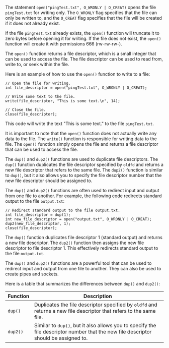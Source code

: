 The statement `open("pingTest.txt", O_WRONLY | O_CREAT)` opens the file `pingTest.txt` for writing only. The `O_WRONLY` flag specifies that the file can only be written to, and the `O_CREAT` flag specifies that the file will be created if it does not already exist.

If the file `pingTest.txt` already exists, the `open()` function will truncate it to zero bytes before opening it for writing. If the file does not exist, the `open()` function will create it with permissions 666 (rw-rw-rw-).

The `open()` function returns a file descriptor, which is a small integer that can be used to access the file. The file descriptor can be used to read from, write to, or seek within the file.

Here is an example of how to use the `open()` function to write to a file:

```
// Open the file for writing.
int file_descriptor = open("pingTest.txt", O_WRONLY | O_CREAT);

// Write some text to the file.
write(file_descriptor, "This is some text.\n", 14);

// Close the file.
close(file_descriptor);
```

This code will write the text "This is some text." to the file `pingTest.txt`.

It is important to note that the `open()` function does not actually write any data to the file. The `write()` function is responsible for writing data to the file. The `open()` function simply opens the file and returns a file descriptor that can be used to access the file.

The `dup()` and `dup2()` functions are used to duplicate file descriptors. The `dup()` function duplicates the file descriptor specified by `oldfd` and returns a new file descriptor that refers to the same file. The `dup2()` function is similar to `dup()`, but it also allows you to specify the file descriptor number that the new file descriptor should be assigned to.

The `dup()` and `dup2()` functions are often used to redirect input and output from one file to another. For example, the following code redirects standard output to the file `output.txt`:

```
// Redirect standard output to the file output.txt.
int file_descriptor = dup(1);
int new_file_descriptor = open("output.txt", O_WRONLY | O_CREAT);
dup2(new_file_descriptor, 1);
close(file_descriptor);
```

The `dup()` function duplicates file descriptor 1 (standard output) and returns a new file descriptor. The `dup2()` function then assigns the new file descriptor to file descriptor 1. This effectively redirects standard output to the file `output.txt`.

The `dup()` and `dup2()` functions are a powerful tool that can be used to redirect input and output from one file to another. They can also be used to create pipes and sockets.

Here is a table that summarizes the differences between `dup()` and `dup2()`:

| Function | Description |
|---|---|
| `dup()` | Duplicates the file descriptor specified by `oldfd` and returns a new file descriptor that refers to the same file. |
| `dup2()` | Similar to `dup()`, but it also allows you to specify the file descriptor number that the new file descriptor should be assigned to. |
